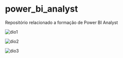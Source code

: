 # power_bi_analyst

Repositório relacionado a formação de Power BI Analyst

![dio1](https://github.com/WalaceAlves/power_bi_analyst/assets/94018173/2bee4ee7-60ba-4107-b991-f67776bbea20)


![dio2](https://github.com/WalaceAlves/power_bi_analyst/assets/94018173/49980634-f98a-41a6-b435-c923b5991e1e)

![dio3](https://github.com/WalaceAlves/power_bi_analyst/assets/94018173/2271e07b-6264-4b04-a06f-e9dd4794357f)

